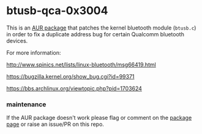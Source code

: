 # btusb-qca-0x3004

This is an [AUR package][1] that patches the kernel bluetooth module (`btusb.c`) in order to fix a duplicate address bug for certain Qualcomm bluetooth devices.

For more information:

http://www.spinics.net/lists/linux-bluetooth/msg66419.html

https://bugzilla.kernel.org/show_bug.cgi?id=99371

https://bbs.archlinux.org/viewtopic.php?pid=1703624

### maintenance

If the AUR package doesn't work please flag or comment on the [package page][1] or raise an issue/PR on this repo.



[1]: https://aur.archlinux.org/packages/btusb-qca-0x3004/ "AUR package"
